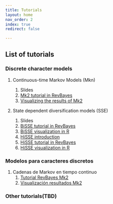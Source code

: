 ```yaml
---
title: Tutorials
layout: home
nav_order: 2
index: true
redirect: false

---
```


## List of tutorials

### Discrete character models  
1. Continuous-time Markov Models (Mkn)
    1. Slides
    2. [Mk2 tutorial in RevBayes](./docs/discrete/ctmc_revbayesEnglish)
    3. [Visualizing the results of Mk2](./docs/discrete//mk2_visualizacionEnglish)
    
2. State dependent diversification models (SSE)
    1. Slides
    2. [BiSSE tutorial in RevBayes](./docs/discrete/SSEmodelsEnglish)
    3. [BiSSE visualization in R](./docs/discrete/bisse_visualizationEnglish)
    3. [HiSSE introduction](./docs/discrete/SSEmodels_hiddenEnglish)
    4. [HiSSE tutorial in RevBayes](./docs/discrete/hisse_revbayesEnglish)
    5. [HiSSE visualization in R](./docs/discrete/hisse_visualizationEnglish)

### Modelos para caracteres discretos
1. Cadenas de Markov en tiempo continuo
    1. [Tutorial RevBayes Mk2](./docs/discrete/ctmc_revbayes)
    2. [Visualización resultados Mk2](./docs/discrete/mk2_visualizacion)

   

### Other tutorials(TBD) 
